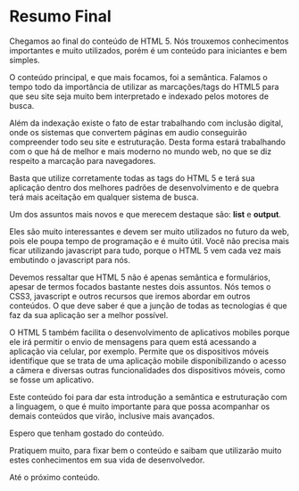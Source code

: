 # Resumo Final

Chegamos ao final do conteúdo de HTML 5. Nós trouxemos conhecimentos importantes e muito utilizados, porém é um conteúdo para iniciantes e bem simples.

O conteúdo principal, e que mais focamos, foi a semântica. Falamos o tempo todo da importância de utilizar as marcações/tags do HTML5 para que seu site seja muito bem interpretado e indexado pelos motores de busca.

Além da indexação existe o fato de estar trabalhando com inclusão digital, onde os sistemas que convertem páginas em audio conseguirão compreender todo seu site e estruturação. Desta forma estará trabalhando com o que há de melhor e mais moderno no mundo web, no que se diz respeito a marcação para navegadores.

Basta que utilize corretamente todas as tags do HTML 5 e terá sua aplicação dentro dos melhores padrões de desenvolvimento e de quebra terá mais aceitação em qualquer sistema de busca.

Um dos assuntos mais novos e que merecem destaque são: **list** e **output**.

Eles são muito interessantes e devem ser muito utilizados no futuro da web, pois ele poupa tempo de programação e é muito útil. Você não precisa mais ficar utilizando javascript para tudo, porque o HTML 5 vem cada vez mais embutindo o javascript para nós.

Devemos ressaltar que HTML 5 não é apenas semântica e formulários, apesar de termos focados bastante nestes dois assuntos. Nós temos o CSS3, javascript e outros recursos que iremos abordar em outros conteúdos. O que deve saber é que a junção de todas as tecnologias é que faz da sua aplicação ser a melhor possível.

O HTML 5 também facilita o desenvolvimento de aplicativos mobiles porque ele irá permitir o envio de mensagens para quem está acessando a aplicação via celular, por exemplo. Permite que os dispositivos móveis identifique que se trata de uma aplicação mobile disponibilizando o acesso a câmera e diversas outras funcionalidades dos dispositivos móveis, como se fosse um aplicativo.

Este conteúdo foi para dar esta introdução a semântica e estruturação com a linguagem, o que é muito importante para que possa acompanhar os demais conteúdos que virão, inclusive mais avançados.

Espero que tenham gostado do conteúdo.

Pratiquem muito, para fixar bem o conteúdo e saibam que utilizarão muito estes conhecimentos em sua vida de desenvolvedor.

Até o próximo conteúdo.
